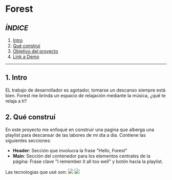 # Forest

## *ÍNDICE*

1. [Intro](*)
2. [Qué construí](#)
3. [Objetivo del proyecto](#)
4. [Link a Demo](#)

****

## 1. Intro
EL trabajo de desarrollador es agotador, tomarse un descanso siempre está bien. Forest me brinda un espacio de relajación mediante la música, ¿qué te relaja a ti?

## 2. Qué construí
En este proyecto me enfoqué en construir una pagina que alberga una playlist para descansar de las labores de mi dia a dia.
Contiene las siguientes secciones:
* **Header**: Sección que involucra la frase "Hello, Forest"
* **Main**: Sección del contenedor para los elementos centrales de la página: Frase clave "I remember it all too well" y botón hacia la playlist.

Las tecnologias que usé son:
<img src="https://img.shields.io/badge/HTML5-E34F26?style=for-the-badge&logo=html5&logoColor=white" />
<img src="https://img.shields.io/badge/CSS3-1572B6?style=for-the-badge&logo=css3&logoColor=white" />
